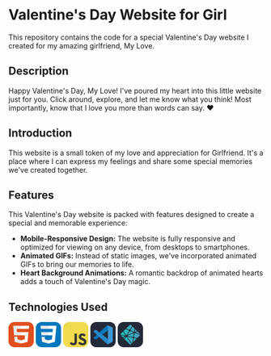 # Valentine's Day Website for Girl

This repository contains the code for a special Valentine's Day website I created for my amazing girlfriend, My Love.

## Description

Happy Valentine's Day, My Love! I've poured my heart into this little website just for you. Click around, explore, and let me know what you think! Most importantly, know that I love you more than words can say. ❤️

## Introduction

This website is a small token of my love and appreciation for Girlfriend. It's a place where I can express my feelings and share some special memories we've created together.

## Features

This Valentine's Day website is packed with features designed to create a special and memorable experience:

- **Mobile-Responsive Design:** The website is fully responsive and optimized for viewing on any device, from desktops to smartphones.
- **Animated GIFs:** Instead of static images, we've incorporated animated GIFs to bring our memories to life.
- **Heart Background Animations:** A romantic backdrop of animated hearts adds a touch of Valentine's Day magic.

## Technologies Used

<div align="left">
  <img src="./assets/icons/html.png" alt="HTML" title="HTML" width="50" height="50">
  <img src="./assets/icons/css.png" alt="CSS" title="CSS" width="50" height="50">
  <img src="./assets/icons/js.png" alt="JavaScript" title="JavaScript" width="50" height="50">
  <img src="./assets/icons/vscode.png" alt="VS Code" title="VS Code" width="50" height="50">
  <img src="./assets/icons/netlify.png" alt="Netlify" title="Netlify" width="50" height="50">
</div>
